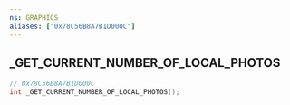 ```yaml
---
ns: GRAPHICS
aliases: ["0x78C56B8A7B1D000C"]
---
```

## _GET_CURRENT_NUMBER_OF_LOCAL_PHOTOS

```c
// 0x78C56B8A7B1D000C
int _GET_CURRENT_NUMBER_OF_LOCAL_PHOTOS();
```

